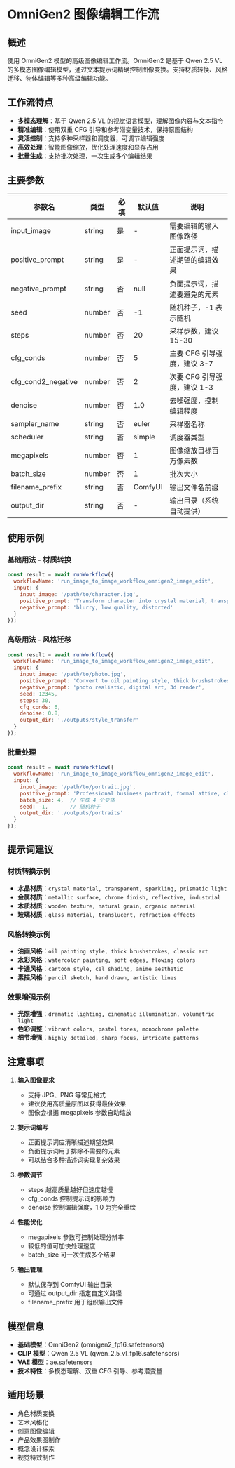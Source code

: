 # OmniGen2 图像编辑工作流

## 概述

使用 OmniGen2 模型的高级图像编辑工作流。OmniGen2 是基于 Qwen 2.5 VL 的多模态图像编辑模型，通过文本提示词精确控制图像变换。支持材质转换、风格迁移、物体编辑等多种高级编辑功能。

## 工作流特点

- **多模态理解**：基于 Qwen 2.5 VL 的视觉语言模型，理解图像内容与文本指令
- **精准编辑**：使用双重 CFG 引导和参考潜变量技术，保持原图结构
- **灵活控制**：支持多种采样器和调度器，可调节编辑强度
- **高效处理**：智能图像缩放，优化处理速度和显存占用
- **批量生成**：支持批次处理，一次生成多个编辑结果

## 主要参数

| 参数名 | 类型 | 必填 | 默认值 | 说明 |
|--------|------|------|--------|------|
| input_image | string | 是 | - | 需要编辑的输入图像路径 |
| positive_prompt | string | 是 | - | 正面提示词，描述期望的编辑效果 |
| negative_prompt | string | 否 | null | 负面提示词，描述要避免的元素 |
| seed | number | 否 | -1 | 随机种子，-1 表示随机 |
| steps | number | 否 | 20 | 采样步数，建议 15-30 |
| cfg_conds | number | 否 | 5 | 主要 CFG 引导强度，建议 3-7 |
| cfg_cond2_negative | number | 否 | 2 | 次要 CFG 引导强度，建议 1-3 |
| denoise | number | 否 | 1.0 | 去噪强度，控制编辑程度 |
| sampler_name | string | 否 | euler | 采样器名称 |
| scheduler | string | 否 | simple | 调度器类型 |
| megapixels | number | 否 | 1 | 图像缩放目标百万像素数 |
| batch_size | number | 否 | 1 | 批次大小 |
| filename_prefix | string | 否 | ComfyUI | 输出文件名前缀 |
| output_dir | string | 否 | - | 输出目录（系统自动提供） |

## 使用示例

### 基础用法 - 材质转换

```javascript
const result = await runWorkflow({
  workflowName: 'run_image_to_image_workflow_omnigen2_image_edit',
  input: {
    input_image: '/path/to/character.jpg',
    positive_prompt: 'Transform character into crystal material, transparent crystal texture, sparkling surface, prismatic light effects',
    negative_prompt: 'blurry, low quality, distorted'
  }
});
```

### 高级用法 - 风格迁移

```javascript
const result = await runWorkflow({
  workflowName: 'run_image_to_image_workflow_omnigen2_image_edit',
  input: {
    input_image: '/path/to/photo.jpg',
    positive_prompt: 'Convert to oil painting style, thick brushstrokes, vibrant colors, artistic texture',
    negative_prompt: 'photo realistic, digital art, 3d render',
    seed: 12345,
    steps: 30,
    cfg_conds: 6,
    denoise: 0.8,
    output_dir: './outputs/style_transfer'
  }
});
```

### 批量处理

```javascript
const result = await runWorkflow({
  workflowName: 'run_image_to_image_workflow_omnigen2_image_edit',
  input: {
    input_image: '/path/to/portrait.jpg',
    positive_prompt: 'Professional business portrait, formal attire, clean background',
    batch_size: 4,  // 生成 4 个变体
    seed: -1,       // 随机种子
    output_dir: './outputs/portraits'
  }
});
```

## 提示词建议

### 材质转换示例
- **水晶材质**：`crystal material, transparent, sparkling, prismatic light`
- **金属材质**：`metallic surface, chrome finish, reflective, industrial`
- **木质材质**：`wooden texture, natural grain, organic material`
- **玻璃材质**：`glass material, translucent, refraction effects`

### 风格转换示例
- **油画风格**：`oil painting style, thick brushstrokes, classic art`
- **水彩风格**：`watercolor painting, soft edges, flowing colors`
- **卡通风格**：`cartoon style, cel shading, anime aesthetic`
- **素描风格**：`pencil sketch, hand drawn, artistic lines`

### 效果增强示例
- **光照增强**：`dramatic lighting, cinematic illumination, volumetric light`
- **色彩调整**：`vibrant colors, pastel tones, monochrome palette`
- **细节增强**：`highly detailed, sharp focus, intricate patterns`

## 注意事项

1. **输入图像要求**
   - 支持 JPG、PNG 等常见格式
   - 建议使用高质量原图以获得最佳效果
   - 图像会根据 megapixels 参数自动缩放

2. **提示词编写**
   - 正面提示词应清晰描述期望效果
   - 负面提示词用于排除不需要的元素
   - 可以结合多种描述词实现复杂效果

3. **参数调节**
   - steps 越高质量越好但速度越慢
   - cfg_conds 控制提示词的影响力
   - denoise 控制编辑强度，1.0 为完全重绘

4. **性能优化**
   - megapixels 参数可控制处理分辨率
   - 较低的值可加快处理速度
   - batch_size 可一次生成多个结果

5. **输出管理**
   - 默认保存到 ComfyUI 输出目录
   - 可通过 output_dir 指定自定义路径
   - filename_prefix 用于组织输出文件

## 模型信息

- **基础模型**：OmniGen2 (omnigen2_fp16.safetensors)
- **CLIP 模型**：Qwen 2.5 VL (qwen_2.5_vl_fp16.safetensors)
- **VAE 模型**：ae.safetensors
- **技术特性**：多模态理解、双重 CFG 引导、参考潜变量

## 适用场景

- 角色材质变换
- 艺术风格化
- 创意图像编辑
- 产品效果图制作
- 概念设计探索
- 视觉特效制作